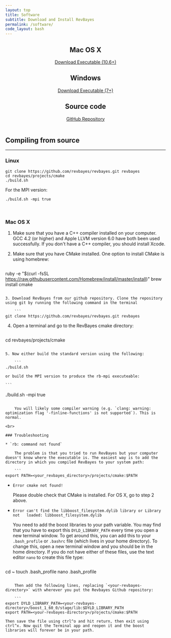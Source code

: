 ```yaml
---
layout: top
title: Software
subtitle: Download and Install RevBayes
permalink: /software/
code_layout: bash
---
```


<div class="row">

<div class="col-sm-4" align="center">
<h2>Mac OS X</h2>
<a href="https://github.com/revbayes/revbayes/releases/download/v1.0.7/RevBayes_Mac_v1.0.7.zip" class="btn btn-info" role="button">Download Executable (10.6+)</a>
</div>

<div class="col-sm-4" align="center">
<h2>Windows</h2>
<a href="https://github.com/revbayes/revbayes/releases/download/v1.0.7/RevBayes_Win_v1.0.7.zip" class="btn btn-info" role="button">Download Executable (7+)</a>
</div>

<div class="col-sm-4" align="center">
<h2>Source code</h2>
<a href="http://github.com/revbayes/revbayes" class="btn btn-info" role="button">GitHub Repository</a>
</div>

</div>

<br>

## Compiling from source
----
### Linux

    git clone https://github.com/revbayes/revbayes.git revbayes
    cd revbayes/projects/cmake
    ./build.sh

For the MPI version:

    ./build.sh -mpi true

<br>

### Mac OS X

1. Make sure that you have a C++ compiler installed on your computer. GCC 4.2 (or higher) and Apple LLVM version 6.0 have both been used successfully. If you don't have a C++ compiler, you should install Xcode.

2. Make sure that you have CMake installed. One option to install CMake is using homebrew:

    ``` 
ruby -e "$(curl -fsSL https://raw.githubusercontent.com/Homebrew/install/master/install)"
brew install cmake
```

3. Download RevBayes from our github repository. Clone the repository using git by running the following command in the terminal 

    ``` 
git clone https://github.com/revbayes/revbayes.git revbayes
```

4. Open a terminal and go to the RevBayes cmake directory:

    ```  
cd revbayes/projects/cmake
```

5. Now either build the standard version using the following:

    ``` 
./build.sh
```

    or build the MPI version to produce the rb-mpi executeable:

    ``` 
./build.sh -mpi true
```

    You will likely some compiler warning (e.g. `clang: warning: optimization flag '-finline-functions' is not supported`). This is normal. 

<br>

### Troubleshooting

* `rb: command not found`
    
    The problem is that you tried to run RevBayes but your computer doesn't know where the executable is. The easiest way is to add the directory in which you compiled RevBayes to your system path:

    ```
export PATH=<your_revbayes_directory>/projects/cmake:$PATH  
```

* `Error cmake not found!`  
   
   Please double check that CMake is installed. For OS X, go to step 2 above.

* `Error can't find the libboost_filesystem.dylib library or Library not   loaded: libboost_filesystem.dylib` 
   
    You need to add the boost libraries to your path variable. You may find that you have to export this `DYLD_LIBRARY_PATH` every time you open a new terminal window. To get around this, you can add this to your `.bash_profile` or `.bashrc` file (which lives in your home directory). To change this, open a new terminal window and you should be in the home directory. If you do not have either of these files, use the text editor `nano` to create this file type:

    ```
cd ~
touch .bash_profile
nano .bash_profile
```

    Then add the following lines, replacing `<your-revbayes-directory>` with wherever you put the Revbayes Github repository:

    ```
export DYLD_LIBRARY_PATH=<your-revbayes-directory>/boost_1_60_0/stage/lib:$DYLD_LIBRARY_PATH
export PATH=<your-revbayes-directory>/projects/cmake:$PATH  
```

    Then save the file using ctrl^o and hit return, then exit using ctrl^x. Now quit the Terminal app and reopen it and the boost libraries will forever be in your path.

